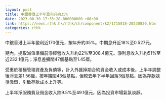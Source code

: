 ```yaml
---
layout: post
title: 中銀香港上半年盈利升約35%
date: 2023-08-30 17:33:28.000000000 +08:00
link: https://news.rthk.hk/rthk/ch/component/k2/1715818-20230830.htm
categories: rthk
---
```


中銀香港上半年盈利近170億元，按年升約35%。中期息升近18%至0.527元。

期內，提取減值準備前淨經營收入升約22%至308.4億元。淨利息收入升約51%至近232.1億元；淨息差擴闊47個基點至1.45厘。

受惠於積極管理資產及負債等，計入外匯掉期合約資金收入或成本後，上半年調整後淨息差1.56厘，按年擴闊43個基點，但較去年下半年回落3個基點，因為存款競爭激烈，引致存款成本上升等。

上半年淨服務費及佣金收入跌9.5%至49.1億元，因為投資市場氣氛淡靜。
